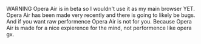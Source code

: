 WARNING
Opera Air is in beta so I wouldn't use it as my main browser YET.
Opera Air has been made very recently and there is going to likely be bugs.
And if you want raw performence Opera Air is not for you.
Because Opera Air is made for a nice expierence for the mind, not performence like opera gx.
